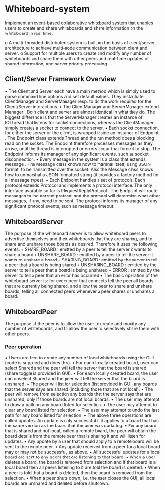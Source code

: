 # Whiteboard-system
Implement an event-based collaborative whiteboard system that enables users to create and share whiteboards and share information on the whiteboard in real time.

o	A multi-threaded distributed system is built on the basis of client/server architecture to achieve multi-node communication between client and server.
o	Support for multiple users to create and modify any number of whiteboards and share them with other peers and real-time updates of shared information, and server priority processing.

## Client/Server Framework Overview
• The Client and Server each have a main method which is simply used to parse
command line options and set default values. They instantiate ClientManager and
ServerManager resp. to do the work required for the Client/Server interactions.
• The ClientManager and ServerManager extend Manager . Both client and server are
almost identical in what they do. The biggest difference is that the ServerManager
creates an instance of IOThread that listens for socket connections, whereas the
ClientManager simply creates a socket to connect to the server.
• Each socket connection, for either the server or the client, is wrapped inside an
instance of Endpoint . The Endpoint class extends Thread and the run method does
a blocking read on the socket. The Endpoint therefore processes messages as they
arrive, until the thread is interrupted or errors occur that force it to stop. The
Endpoint informs its manager of any significant events, such as socket
disconnection.
• Every message in the system is a class that extends Message . The Message class
knows how to marshal itself, using JSON format, to be transmitted over the socket.
Also the Message class knows how to unmarshal a JSON formatted string (it provides
a factory method for all message types).
• Each Endpoint handles a set of protocols. Each protocol extends Protocol and
implements a protocol interface. The only interface available so far is
IRequestReplyProtocol . The Endpoint will route messages to the correct protocol
and the protocol will determine what other messages, if any, need to be sent. The
protocol informs its manager of any significant protocol events, such as message
timeout.


## WhiteboardServer

The purpose of the whiteboard server is to allow whiteboard peers to advertise
themselves and their whiteboards that they are sharing, and to share and unshare
those boards as desired. Therefore it uses the following events:
◦ SHARE_BOARD : emitted by a peer to tell the server it wants to share a board
◦ UNSHARE_BOARD : emitted by a peer to tell the server it wants to unshare a board
◦ SHARING_BOARD : emitted by the server to tell a peer that a board is being shared
◦ UNSHARING_BOARD : emitted by the server to tell a peer that a board is being
unshared
◦ ERROR : emitted by the server to tell a peer that an error has occurred
• The basic operation of the whiteboard server is: for every peer that connects tell
the peer all boards that are currently being shared, and allow the peer to share and
unshare boards, telling all connected peers whenever a peer shares or unshares a
board.

## WhiteboardPeer
The purpose of the peer is to allow the user to create and modify any number of
whiteboards, and to allow the user to selectively share them with other peers.


### Peer operation
• Users are free to create any number of local whiteboards using the GUI (code is
supplied and does this).
• For each locally created board, user can select Shared and the peer will tell the
server that the board is shared (share toggle is provided in GUI).
• For each locally created board, the user can unselect Shared and the peer will tell
the server that the board is unshared.
• The peer will list for selection (list provided in GUI) any boards that the server says
are shared (including those that are not local).
• The peer will remove from selection any boards that the server says that are
unshared, only if those boards are not local boards.
• The user may attempt to draw a path on any board listed for selection.
• The user may attempt to clear any board listed for selection.
• The user may attempt to undo the last path for any board listed for selection.
• The above three operations are called updates. An update is only successful if it
applies to a board that has the same version as the board that the user was
updating.
• For any board that is shared and not local, called a remote board, the peer will
obtain the board details from the remote peer that is sharing it and will listen for
updates.
• Any update by a user that should apply to a remote board will be sent to the remote
peer.
• Any update received from a peer for a local board may or may not be successful, as
above.
• All successful updates for a local board are sent to any peers that are listening to
that board.
• When a user deletes a board, the board is removed from selection and if that board
is a local board then all peers listening to it are told the board is deleted.
• When a peer is told that a board is deleted, then the board is removed from the
selection.
• When a peer shuts down, i.e. the user closes the GUI, all local boards are unshared
and deleted before shutdown.
